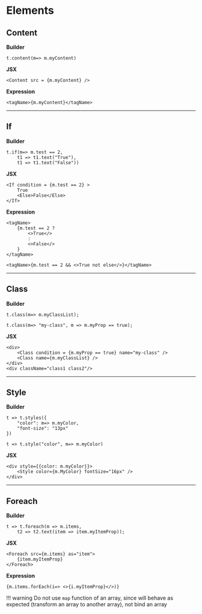 # Elements


## Content

**Builder**
```
t.content(m=> m.myContent)
```

**JSX**
```
<Content src = {m.myContent} />
```

**Expression**
```
<tagName>{m.myContent}</tagName>
```
---
## If 

**Builder**
```
t.if(m=> m.test == 2, 
	t1 => t1.text("True"),
	t1 => t1.text("False"))
```

**JSX**
```
<If condition = {m.test == 2} >
	True
	<Else>False</Else>
</If>
```

**Expression**
```
<tagName>
	{m.test == 2 ? 
		<>True</> 
		: 
		<>False</>
	}
</tagName>

<tagName>{m.test == 2 && <>True not else</>}</tagName>
```
---
## Class

**Builder**

```
t.class(m=> m.myClassList);

t.class(m=> "my-class", m => m.myProp == true);

```

**JSX**
```
<div>
	<Class condition = {m.myProp == true} name="my-class" />
	<Class name={m.myClassList} />
</div>
<div className="class1 class2"/>
```

---
## Style

**Builder**

```
t => t.styles({
    "color": m=> m.myColor,
	"font-size": "13px"
})

t => t.style("color", m=> m.myColor)

```

**JSX**
```
<div style={{color: m.myColor}}>
	<Style color={m.MyColor} fontSize="16px" />
</div>

```
---
## Foreach

**Builder**
```
t => t.foreach(m => m.items,
    t2 => t2.text(item => item.myItemProp));

```


**JSX**
```
<Foreach src={m.items} as="item">
	{item.myItemProp}
</Foreach>

```

**Expression**
```
{m.items.forEach(i=> <>{i.myItemProp}</>)}

```

!!! warning
    Do not use `map` function of an array, since will behave as expected 
	(transform an array to another array), not bind an array